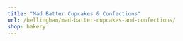 ```yaml
---
title: "Mad Batter Cupcakes & Confections"
url: /bellingham/mad-batter-cupcakes-and-confections/
shop: bakery
---
```

